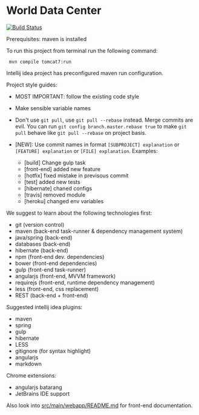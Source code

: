 # World Data Center

[![Build Status](https://travis-ci.org/sochka/wdc.svg)](https://travis-ci.org/sochka/wdc)

Prerequisites: maven is installed

To run this project from terminal run the following command:

     mvn compile tomcat7:run

Intellij idea project has preconfigured maven run configuration.

Project style guides:

  - MOST IMPORTANT: follow the existing code style
  - Make sensible variable names
  - Don't use `git pull`, use `git pull --rebase` instead. Merge commits are evil. You can run `git config branch.master.rebase true` to make `git pull` behave like `git pull --rebase` on project basis.
  - [NEW]: Use commit names in format `[SUBPROJECT] explanation`
  or `[FEATURE] explanation` or `[FILE] explanation`. Examples:

      -  [build] Change gulp task
      -  [front-end] added new feature
      -  [hotfix] fixed mistake in previsous commit
      -  [test] added new tests
      -  [hibernate] chaned configs
      -  [travis] removed module
      -  [heroku] changed env variables

We suggest to learn about the following technologies first:

  - git (version control)
  - maven (back-end task-runner & dependency management system)
  - java/spring (back-end)
  - databases (back-end)
  - hibernate (back-end)
  - npm (front-end dev. dependencies)
  - bower (front-end dependencies)
  - gulp (front-end task-runner)
  - angularjs (front-end, MVVM framework)
  - requirejs (front-end, runtime dependency management)
  - less (front-end, css replacement)
  - REST (back-end + front-end)

Suggested intellij idea plugins:

  - maven
  - spring
  - gulp
  - hibernate
  - LESS
  - gitignore (for syntax highlight)
  - angularjs
  - markdown

Chrome extensions:

  - angularjs batarang
  - JetBrains IDE support

Also look into [src/main/webapp/README.md](src/main/webapp/README.md) for front-end documentation.
